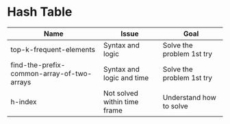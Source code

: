 # Hash Table

| Name                                       | Issue                        | Goal                      |
|--------------------------------------------|------------------------------|---------------------------|
| top-k-frequent-elements                    | Syntax and logic             | Solve the problem 1st try |
| find-the-prefix-common-array-of-two-arrays | Syntax and logic and time    | Solve the problem 1st try |
| h-index                                    | Not solved within time frame | Understand how to solve   |
